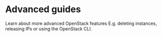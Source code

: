 # Advanced guides

Learn about more advanced OpenStack features E.g. deleting instances, releasing IPs or using the OpenStack CLI.
